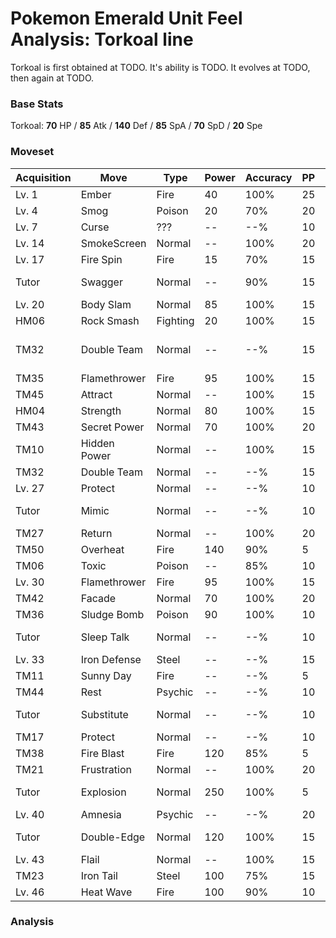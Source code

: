 # Pokemon Emerald Unit Feel Analysis: Torkoal line

Torkoal is first obtained at TODO. It's ability is TODO. It evolves at TODO, then again at TODO.

### Base Stats

Torkoal: **70** HP / **85** Atk / **140** Def / **85** SpA / **70** SpD / **20** Spe

### Moveset

|Acquisition|Move        |Type    |Power|Accuracy|PP |Notes                    |
|---        |---         |---     |---  |---     |---|---                      |
|Lv. 1      |Ember       |Fire    |40   |100%    |25 |                         |
|Lv. 4      |Smog        |Poison  |20   |70%     |20 |                         |
|Lv. 7      |Curse       |???     |--   |--%     |10 |                         |
|Lv. 14     |SmokeScreen |Normal  |--   |100%    |20 |                         |
|Lv. 17     |Fire Spin   |Fire    |15   |70%     |15 |                         |
|Tutor      |Swagger     |Normal  |--   |90%     |15 |Emerald only             |
|Lv. 20     |Body Slam   |Normal  |85   |100%    |15 |                         |
|HM06       |Rock Smash  |Fighting|20   |100%    |15 |                         |
|TM32       |Double Team |Normal  |--   |--%     |15 |Buy at Game Corner       |
|TM35       |Flamethrower|Fire    |95   |100%    |15 |                         |
|TM45       |Attract     |Normal  |--   |100%    |15 |                         |
|HM04       |Strength    |Normal  |80   |100%    |15 |                         |
|TM43       |Secret Power|Normal  |70   |100%    |20 |                         |
|TM10       |Hidden Power|Normal  |--   |100%    |15 |                         |
|TM32       |Double Team |Normal  |--   |--%     |15 |                         |
|Lv. 27     |Protect     |Normal  |--   |--%     |10 |                         |
|Tutor      |Mimic       |Normal  |--   |--%     |10 |Emerald only             |
|TM27       |Return      |Normal  |--   |100%    |20 |                         |
|TM50       |Overheat    |Fire    |140  |90%     |5  |                         |
|TM06       |Toxic       |Poison  |--   |85%     |10 |                         |
|Lv. 30     |Flamethrower|Fire    |95   |100%    |15 |                         |
|TM42       |Facade      |Normal  |70   |100%    |20 |                         |
|TM36       |Sludge Bomb |Poison  |90   |100%    |10 |                         |
|Tutor      |Sleep Talk  |Normal  |--   |--%     |10 |Emerald only             |
|Lv. 33     |Iron Defense|Steel   |--   |--%     |15 |                         |
|TM11       |Sunny Day   |Fire    |--   |--%     |5  |                         |
|TM44       |Rest        |Psychic |--   |--%     |10 |                         |
|Tutor      |Substitute  |Normal  |--   |--%     |10 |Emerald only             |
|TM17       |Protect     |Normal  |--   |--%     |10 |                         |
|TM38       |Fire Blast  |Fire    |120  |85%     |5  |                         |
|TM21       |Frustration |Normal  |--   |100%    |20 |                         |
|Tutor      |Explosion   |Normal  |250  |100%    |5  |Emerald only             |
|Lv. 40     |Amnesia     |Psychic |--   |--%     |20 |                         |
|Tutor      |Double-Edge |Normal  |120  |100%    |15 |Emerald only             |
|Lv. 43     |Flail       |Normal  |--   |100%    |15 |                         |
|TM23       |Iron Tail   |Steel   |100  |75%     |15 |                         |
|Lv. 46     |Heat Wave   |Fire    |100  |90%     |10 |                         |

### Analysis